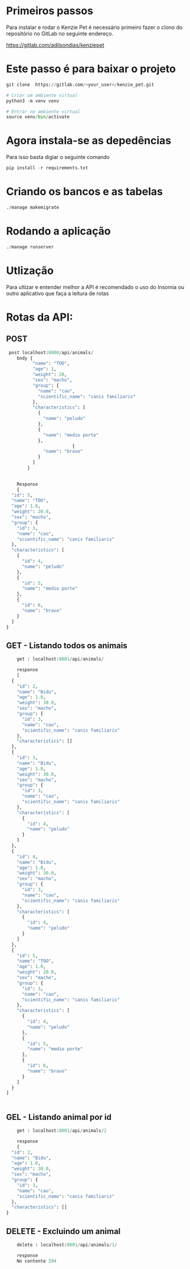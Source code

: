 # Primeiros passos
Para instalar e rodar o Kenzie Pet é necessário primeiro fazer o clono do repositório no GitLab no seguinte endereço.

<https://gitlab.com/adilsondias/kenziepet>

# Este passo é para baixar o projeto
```Python
git clone  https://gitlab.com/<your_user>/kenzie_pet.git

# Criar um ambiente virtual
python3 -m venv venv

# Entrar no ambiente virtual
source venv/bin/activate

```
# Agora instala-se as depedências
Para isso basta digiar o seguinte comando

```Python
pip install -r requirements.txt

```
# Criando os bancos e as tabelas

```Python
./manage makemigrate

```
# Rodando a aplicação

```Python
./manage runserver

```

# Utlização
Para ultizar e entender melhor a API é recomendado o uso do Insomia ou outro aplicativo que faça a leitura de rotas

# Rotas da API:

## POST 

```Python
 post localhost:8000/api/animals/
    body {
          "name": "TOO",
          "age": 1,
          "weight": 20,
          "sex": "macho",
          "group": {
            "name": "cao",
            "scientific_name": "canis familiaris"
          },
          "characteristics": [
            {
              "name": "peludo"
            },
            {
              "name": "medio porte"
            },
						 {
              "name": "bravo"
            }
          ]
        }
 

```
```Python
    Response
    {
  "id": 5,
  "name": "TOO",
  "age": 1.0,
  "weight": 20.0,
  "sex": "macho",
  "group": {
    "id": 3,
    "name": "cao",
    "scientific_name": "canis familiaris"
  },
  "characteristics": [
    {
      "id": 4,
      "name": "peludo"
    },
    {
      "id": 5,
      "name": "medio porte"
    },
    {
      "id": 6,
      "name": "bravo"
    }
  ]
}

```
## GET - Listando todos os animais
```Python
    get : localhost:8001/api/animals/

```

```Python
    response
    [
  {
    "id": 2,
    "name": "Bidu",
    "age": 1.0,
    "weight": 30.0,
    "sex": "macho",
    "group": {
      "id": 3,
      "name": "cao",
      "scientific_name": "canis familiaris"
    },
    "characteristics": []
  },
  {
    "id": 3,
    "name": "Bidu",
    "age": 1.0,
    "weight": 30.0,
    "sex": "macho",
    "group": {
      "id": 3,
      "name": "cao",
      "scientific_name": "canis familiaris"
    },
    "characteristics": [
      {
        "id": 4,
        "name": "peludo"
      }
    ]
  },
  {
    "id": 4,
    "name": "Bidu",
    "age": 1.0,
    "weight": 30.0,
    "sex": "macho",
    "group": {
      "id": 3,
      "name": "cao",
      "scientific_name": "canis familiaris"
    },
    "characteristics": [
      {
        "id": 4,
        "name": "peludo"
      }
    ]
  },
  {
    "id": 5,
    "name": "TOO",
    "age": 1.0,
    "weight": 20.0,
    "sex": "macho",
    "group": {
      "id": 3,
      "name": "cao",
      "scientific_name": "canis familiaris"
    },
    "characteristics": [
      {
        "id": 4,
        "name": "peludo"
      },
      {
        "id": 5,
        "name": "medio porte"
      },
      {
        "id": 6,
        "name": "bravo"
      }
    ]
  }
]
    
```

## GEL - Listando animal por id

```Python
    get : localhost:8001/api/animals/2

```

```Python
    response
    {
  "id": 2,
  "name": "Bidu",
  "age": 1.0,
  "weight": 30.0,
  "sex": "macho",
  "group": {
    "id": 3,
    "name": "cao",
    "scientific_name": "canis familiaris"
  },
  "characteristics": []
}

```

## DELETE - Excluindo um animal

```Python
    delete : localhost:8001/api/animals/1/

```

```Python
    response
    No contente 204
```